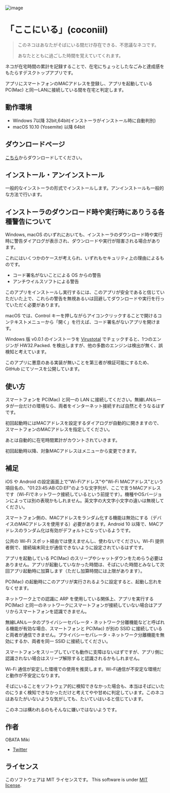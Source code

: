 ![image](https://user-images.githubusercontent.com/6702546/80298755-7daf3780-87ca-11ea-9291-e3235916f95b.jpg)

# 「ここにいる」(coconiil)

> このネコはあなたがそばにいる間だけ存在できる、不思議なネコです。
> 
> あなたとともに過ごした時間を覚えていてくれます。

ネコが在宅時間の累計を記録することで、在宅にちょっとしたなごみと達成感をもたらすデスクトップアプリです。

アプリにスマートフォンのMACアドレスを登録し、アプリを起動している PC(Mac) と同一LANに接続している間を在宅と判定します。

## 動作環境

* Windows 7以降 32bit,64bit(インストーラがインストール時に自動判別)
* macOS 10.10 (Yosemite) 以降 64bit

## ダウンロードページ

[こちら](https://github.com/obatamiki/coconiil/releases/latest)からダウンロードしてください。

## インストール・アンインストール

一般的なインストーラの形式でインストールします。アンインストールも一般的な方法で行います。

## インストーラのダウンロード時や実行時にありうる各種警告について

Windows, macOS のいずれにおいても、インストーラのダウンロード時や実行時に警告ダイアログが表示され、ダウンロードや実行が阻害される場合があります。

これにはいくつかのケースが考えられ、いずれもセキュリティ上の理由によるものです。
* コード署名がないことによる OS からの警告
* アンチウイルスソフトによる警告

このアプリをインストールし実行するには、このアプリが安全であると信じていただいた上で、これらの警告を無視あるいは回避してダウンロードや実行を行っていただく必要があります。

macOS では、Control キーを押しながらアイコンクリックすることで開けるコンテキストメニューから「開く」を行えば、コード署名がないアプリを開けます。

Windows 版 v0.0.1 のインストーラを [Virustotal](https://www.virustotal.com/) でチェックすると、1つのエンジンが HW32.Packed. を検出しますが、他の多数のエンジンは検出が無く、誤検知と考えています。

このアプリに悪意のある実装が無いことを第三者が検証可能にするため、 GitHub にてソースを公開しています。

## 使い方

スマートフォンを PC(Mac) と同一の LAN に接続してください。無線LANルータが一台だけの環境なら、両者をインターネット接続すれば自然とそうなるはずです。

初回起動時にはMACアドレスを設定するダイアログが自動的に開きますので、スマートフォンのMACアドレスを指定してください。

あとは自動的に在宅時間累計がカウントされていきます。

初回起動時以降、対象MACアドレスはメニューから変更できます。

## 補足

iOS や Android の設定画面上で"Wi-Fiアドレス"や"Wi-Fi MACアドレス"という項目名の、"01:23:45:AB:CD:EF"のような文字列が、ここで言うMACアドレスです（Wi-Fiでネットワーク接続しているという前提です）。機種やOSバージョンによっては別の表現かもしれません。英文字の大文字小文字の違いは無視してください。

スマートフォン側の、MACアドレスをランダム化する機能は無効にする（デバイスのMACアドレスを使用する）必要があります。Android 10 以降で、MACアドレスのランダム化は有効がデフォルトになっているようです。

公共の Wi-Fi スポット経由では使えませんし、使わないでください。Wi-Fi 提供者側で、接続端末同士が通信できないように設定されているはずです。

アプリを起動している PC(Mac) のスリープやシャットダウンをためらう必要はありません。アプリが起動していなかった時間は、そばにいた時間とみなして次回アプリ起動時に加算します（ただし加算時間には上限があります）。

PC(Mac) の起動時にこのアプリが実行されるように設定すると、起動し忘れをなくせます。

ネットワーク上での認識に ARP を使用している関係上、アプリを実行する PC(Mac) と同一のネットワークにスマートフォンが接続していない場合はアプリからスマートフォンを認識できません。

無線LANルータのプライバシーセパレータ・ネットワーク分離機能などと呼ばれる機能が有効な場合、スマートフォンと PC(Mac) が別の SSID に接続していると両者が通信できません。プライバシーセパレータ・ネットワーク分離機能を無効にするか、両者を同一 SSID に接続してください。

スマートフォンをスリープしていても動作に支障はないはずですが、アプリ側に認識されない場合はスリープ解除すると認識されるかもしれません。

Wi-Fi 通信が安定した環境での使用を推奨します。Wi-Fi通信が不安定な環境だと動作が不安定になります。

そばにいることをソフトウェア的に検知できなかった場合も、本当はそばにいたのにうまく検知できなかっただけと考えてやや甘めに判定しています。このネコはあなたがいないような気がしても、たいていはいると信じています。

このネコは構われるのもそんなに嫌いではないようです。

## 作者

OBATA Miki
* [Twitter](https://twitter.com/obatamiki)

## ライセンス

このソフトウェアは MIT ライセンスです。
This software is under [MIT license](https://en.wikipedia.org/wiki/MIT_License).
